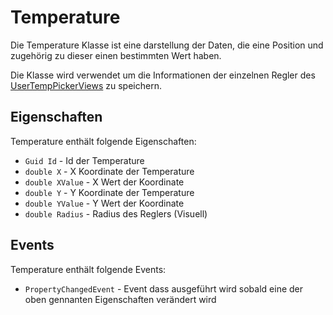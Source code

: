 # Temperature

Die Temperature Klasse ist eine darstellung der Daten, die eine Position und zugehörig zu dieser einen bestimmten Wert haben.

Die Klasse wird verwendet um die Informationen der einzelnen Regler des [UserTempPickerViews](../views/user-temp-picker-view.md) zu speichern.

## Eigenschaften

Temperature enthält folgende Eigenschaften:

- `Guid Id` - Id der Temperature
- `double X` - X Koordinate der Temperature
- `double XValue` - X Wert der Koordinate
- `double Y` - Y Koordinate der Temperature
- `double YValue` - Y Wert der Koordinate
- `double Radius` - Radius des Reglers (Visuell)

## Events

Temperature enthält folgende Events:

- `PropertyChangedEvent` - Event dass ausgeführt wird sobald eine der oben gennanten Eigenschaften verändert wird
